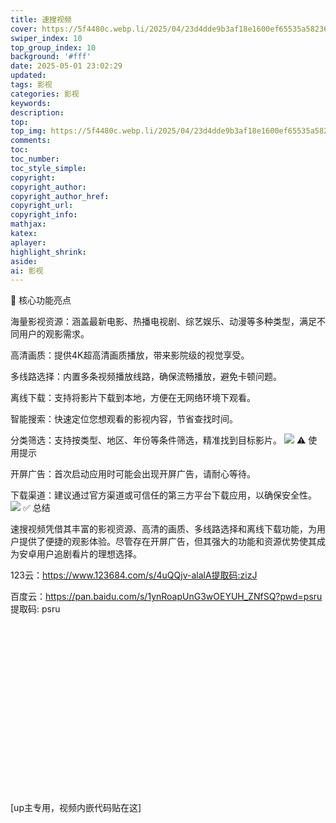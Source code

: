 ```yaml
---
title: 速搜视频
cover: https://5f4480c.webp.li/2025/04/23d4dde9b3af18e1600ef65535a58236.png
swiper_index: 10
top_group_index: 10
background: '#fff'
date: 2025-05-01 23:02:29
updated:
tags: 影视
categories: 影视
keywords:
description:
top:
top_img: https://5f4480c.webp.li/2025/04/23d4dde9b3af18e1600ef65535a58236.png
comments:
toc:
toc_number:
toc_style_simple:
copyright:
copyright_author:
copyright_author_href:
copyright_url:
copyright_info:
mathjax:
katex:
aplayer:
highlight_shrink:
aside:
ai: 影视
---
```

🌟 核心功能亮点

海量影视资源：涵盖最新电影、热播电视剧、综艺娱乐、动漫等多种类型，满足不同用户的观影需求。

高清画质：提供4K超高清画质播放，带来影院级的视觉享受。

多线路选择：内置多条视频播放线路，确保流畅播放，避免卡顿问题。

离线下载：支持将影片下载到本地，方便在无网络环境下观看。

智能搜索：快速定位您想观看的影视内容，节省查找时间。

分类筛选：支持按类型、地区、年份等条件筛选，精准找到目标影片。
<img src="https://5f4480c.webp.li/2025/04/d28eb804326465491aef8359f632f953.jpg" >
⚠️ 使用提示

开屏广告：首次启动应用时可能会出现开屏广告，请耐心等待。

下载渠道：建议通过官方渠道或可信任的第三方平台下载应用，以确保安全性。
<img src="https://5f4480c.webp.li/2025/04/3f08c7630cb2edb179537c938d8c44f9.jpg" >
✅ 总结

速搜视频凭借其丰富的影视资源、高清的画质、多线路选择和离线下载功能，为用户提供了便捷的观影体验。尽管存在开屏广告，但其强大的功能和资源优势使其成为安卓用户追剧看片的理想选择。

123云：https://www.123684.com/s/4uQQjv-alalA提取码:zizJ

百度云：https://pan.baidu.com/s/1ynRoapUnG3wOEYUH_ZNfSQ?pwd=psru 提取码: psru
<div class="video-container">
[up主专用，视频内嵌代码贴在这]
</div>

<style>
.video-container {
    position: relative;
    width: 100%;
    padding-top: 56.25%; /* 16:9 aspect ratio (height/width = 9/16 * 100%) */
}

.video-container iframe {
    position: absolute;
    top: 0;
    left: 0;
    width: 100%;
    height: 100%;
}
</style>
